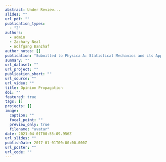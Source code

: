 ```yaml
---
abstract: Under Review...
slides: ""
url_pdf: ""
publication_types:
  - "2"
authors:
  - admin
  - Zachary Neal
  - Wolfgang Banzhaf
author_notes: []
publication: "Submitted to Physica A: Statistical Mechanics and its Applications"
summary: ""
url_dataset: ""
url_project: ""
publication_short: ""
url_source: ""
url_video: ""
title: Opinion Propagation
doi: ""
featured: true
tags: []
projects: []
image:
  caption: ""
  focal_point: ""
  preview_only: true
  filename: "avatar"
date: 2021-04-01T00:55:09.956Z
url_slides: ""
publishDate: 2017-01-01T00:00:00.000Z
url_poster: ""
url_code: ""
---
```

